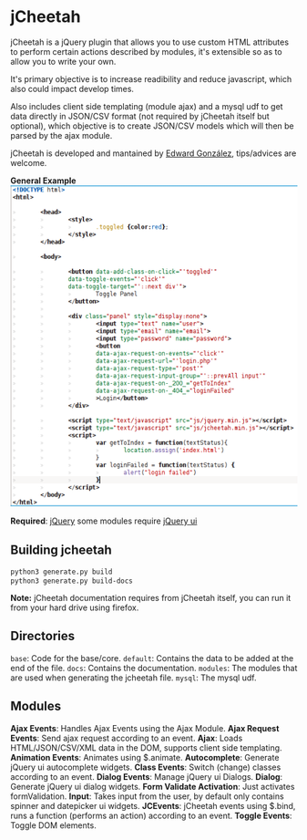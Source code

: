 # jCheetah

jCheetah is a jQuery plugin that allows you to use custom HTML attributes to perform certain actions described by modules, it's extensible so as to allow you to write your own.

It's primary objective is to increase readibility and reduce javascript, which also could impact develop times.

Also includes client side templating (module ajax) and a mysql udf to get data directly in JSON/CSV format (not required by jCheetah itself but optional), which objective is to create JSON/CSV models which will then be parsed by the ajax module.

jCheetah is developed and mantained by [Edward González](mailto:eg@onzasystems.com), tips/advices are welcome.

__General Example__
![Screenshot](screenshots/general.png)

__Required__: [jQuery](http://jquery.com/) some modules require [jQuery ui](http://jqueryui.com)

## Building jcheetah

	python3 generate.py build
	python3 generate.py build-docs

**Note:** jCheetah documentation requires from jCheetah itself, you can run it from your hard drive using firefox.

## Directories

`base`: Code for the base/core.
`default`: Contains the data to be added at the end of the file.
`docs`: Contains the documentation.
`modules`: The modules that are used when generating the jcheetah file.
`mysql`: The mysql udf.

## Modules

__Ajax Events__: Handles Ajax Events using the Ajax Module.
__Ajax Request Events__: Send ajax request according to an event.
__Ajax__: Loads HTML/JSON/CSV/XML data in the DOM, supports client side templating.
__Animation Events__: Animates using $.animate.
__Autocomplete__: Generate jQuery ui autocomplete widgets.
__Class Events__: Switch (change) classes according to an event.
__Dialog Events__: Manage jQuery ui Dialogs.
__Dialog__: Generate jQuery ui dialog widgets.
__Form Validate Activation__: Just activates formValidation.
__Input__: Takes input from the user, by default only contains spinner and datepicker ui widgets.
__JCEvents__: jCheetah events using $.bind, runs a function (performs an action) according to an event.
__Toggle Events__: Toggle DOM elements.